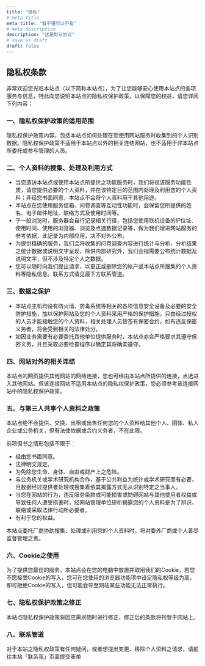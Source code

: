 ```yaml
---
title: "隐私"
# meta title
meta_title: "看不懂可以不看"
# meta description
description: "这是默认协议"
# save as draft
draft: false
---
```



## 隐私权条款

非常欢迎您光临本站点（以下简称本站点），为了让您能够安心使用本站点的各项服务与信息，特此向您说明本站点的隐私权保护政策，以保障您的权益，请您详阅下列内容：

### 一、隐私权保护政策的适用范围

隐私权保护政策内容，包括本站点如何处理在您使用网站服务时收集到的个人识别数据。隐私权保护政策不适用于本站点以外的相关连结网站，也不适用于非本站点所委托或参与管理的人员。

### 二、个人资料的搜集、处理及利用方式

- 当您造访本站点或使用本站点所提供之功能服务时，我们将视该服务功能性质，请您提供必要的个人资料，并在该特定目的范围内处理及利用您的个人资料；非经您书面同意，本站点不会将个人资料用于其他用途。
- 本站点在您使用服务信箱、问卷调查等互动性功能时，会保留您所提供的姓名、电子邮件地址、联络方式及使用时间等。
- 于一般浏览时，服务器会自行记录相关行径，包括您使用联机设备的IP位址、使用时间、使用的浏览器、浏览及点选数据记录等，做为我们增进网站服务的参考依据，此记录为内部应用，决不对外公布。
- 为提供精确的服务，我们会将收集的问卷调查内容进行统计与分析，分析结果之统计数据或说明文字呈现，除供内部研究外，我们会视需要公布统计数据及说明文字，但不涉及特定个人之数据。
- 您可以随时向我们提出请求，以更正或删除您的帐户或本站点所搜集的个人资料等隐私信息。联系方式请见最下方联系管道。

### 三、数据之保护

- 本站点主机均设有防火墙、防毒系统等相关的各项信息安全设备及必要的安全防护措施，加以保护网站及您的个人资料采用严格的保护措施，只由经过授权的人员才能接触您的个人资料，相关处理人员皆签有保密合约，如有违反保密义务者，将会受到相关的法律处分。
- 如因业务需要有必要委托其他单位提供服务时，本站点亦会严格要求其遵守保密义务，并且采取必要检查程序以确定其将确实遵守。

### 四、网站对外的相关连结

本站点的网页提供其他网站的网络连接，您也可经由本站点所提供的连接，点选进入其他网站。但该连接网站不适用本站点的隐私权保护政策，您必须参考该连接网站中的隐私权保护政策。

### 五、与第三人共享个人资料之政策

本站点绝不会提供、交换、出租或出售任何您的个人资料给其他个人、团体、私人企业或公务机关，但有法律依据或合约义务者，不在此限。

前项但书之情形包括不限于：

- 经由您书面同意。
- 法律明文规定。
- 为免除您生命、身体、自由或财产上之危险。
- 与公务机关或学术研究机构合作，基于公共利益为统计或学术研究而有必要，且数据经过提供者处理或搜集着依其揭露方式无从识别特定之当事人。
- 当您在网站的行为，违反服务条款或可能损害或妨碍网站与其他使用者权益或导致任何人遭受损害时，经网站管理单位研析揭露您的个人资料是为了辨识、联络或采取法律行动所必要者。
- 有利于您的权益。

本站点委托厂商协助搜集、处理或利用您的个人资料时，将对委外厂商或个人善尽监督管理之责。

### 六、Cookie之使用

为了提供您最佳的服务，本站点会在您的电脑中放置并取用我们的Cookie，若您不愿接受Cookie的写入，您可在您使用的浏览器功能项中设定隐私权等级为高，即可拒绝Cookie的写入，但可能会导至网站某些功能无法正常执行。

### 七、隐私权保护政策之修正

本站点隐私权保护政策将因应需求随时进行修正，修正后的条款将刊登于网站上。

### 八、联系管道

对于本站之隐私权政策有任何疑问，或者想提出变更、移除个人资料之请求，请前往本站「联系我」页面提交表单
